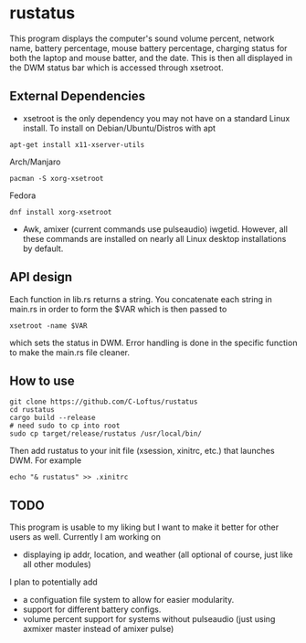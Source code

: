 # rustatus
This program displays the computer's sound volume percent, network name, battery percentage, mouse battery percentage, charging status for both the laptop and mouse batter, and the date. This is then all displayed in the DWM status bar which is accessed through xsetroot.  

## External Dependencies
* xsetroot is the only dependency you may not have on a standard Linux install.
To install on Debian/Ubuntu/Distros with apt
```
apt-get install x11-xserver-utils
```
Arch/Manjaro
```
pacman -S xorg-xsetroot 
```
Fedora
```
dnf install xorg-xsetroot 
```
* Awk, amixer (current commands use pulseaudio) iwgetid. However, all these commands are installed on nearly all Linux desktop installations by default. 

## API design
Each function in lib.rs returns a string. You concatenate each string in main.rs in order to form the $VAR which is then passed to
```
xsetroot -name $VAR
```
which sets the status in DWM. 
Error handling is done in the specific function to make the main.rs file cleaner. 

## How to use
```
git clone https://github.com/C-Loftus/rustatus
cd rustatus
cargo build --release
# need sudo to cp into root
sudo cp target/release/rustatus /usr/local/bin/
```
Then add rustatus to your init file (xsession, xinitrc, etc.) that launches DWM.
For example
```
echo "& rustatus" >> .xinitrc
```

## TODO
This program is usable to my liking but I want to make it better for other users as well. Currently I am working on
* displaying ip addr, location, and weather (all optional of course, just like all other modules)


I plan to potentially add 
* a configuation file system to allow for easier modularity.
* support for different battery configs.
* volume percent support for systems without pulseaudio (just using axmixer master instead of amixer pulse)

